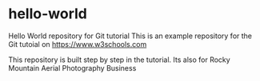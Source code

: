 # hello-world

Hello World repository for Git tutorial
This is an example repository for the Git tutoial on https://www.w3schools.com

This repository is built step by step in the tutorial.
Its also for Rocky Mountain Aerial Photography Business
